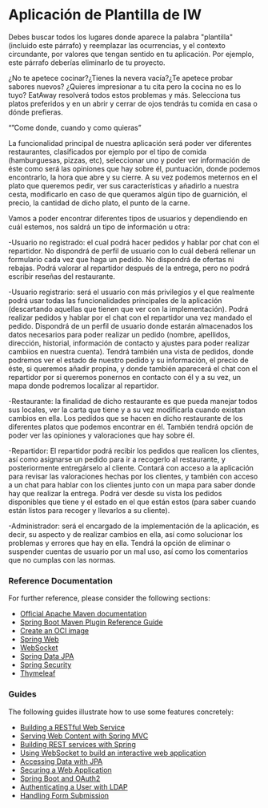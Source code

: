 # Aplicación de Plantilla de IW

Debes buscar todos los lugares donde aparece la palabra "plantilla" (incluido este párrafo) y reemplazar las ocurrencias, y el contexto circundante, por valores que tengan sentido en tu aplicación. Por ejemplo, este párrafo deberías eliminarlo de tu proyecto.

¿No te apetece cocinar?¿Tienes la nevera vacía?¿Te apetece probar sabores nuevos? ¿Quieres impresionar a tu cita pero la cocina no es lo tuyo? EatAway resolverá todos estos problemas y más. Selecciona tus platos preferidos y en un abrir y cerrar de ojos tendrás tu comida en casa o dónde prefieras.

“”Come donde, cuando y como quieras”

La funcionalidad principal de nuestra aplicación será poder ver diferentes restaurantes, clasificados por ejemplo por el tipo de comida (hamburguesas, pizzas, etc), seleccionar uno y poder ver información de éste como será las opiniones que hay sobre él, puntuación, donde podemos encontrarlo, la hora que abre y su cierre. A su vez podemos meternos en el plato que queremos pedir, ver sus características y añadirlo a nuestra cesta, modificarlo en caso de que queramos algún tipo de guarnición, el precio, la cantidad de dicho plato, el punto de la carne.

Vamos a poder encontrar diferentes tipos de usuarios y dependiendo en cuál estemos, nos saldrá un tipo de información u otra:

-Usuario no registrado: el cual podrá hacer pedidos y hablar por chat con el repartidor. No dispondrá de perfil de usuario con lo cuál deberá rellenar un formulario cada vez que haga un pedido. No dispondrá de ofertas ni rebajas. Podrá valorar al repartidor después de la entrega, pero no podrá escribir reseñas del restaurante.

-Usuario registrario: será el usuario con más privilegios y el que realmente podrá usar todas las funcionalidades principales de la aplicación (descartando aquellas que tienen que ver con la implementación). Podrá realizar pedidos y hablar por el chat con el repartidor una vez mandado el pedido. 
Dispondrá de un perfil de usuario donde estarán almacenados los datos necesarios para poder realizar un pedido (nombre, apellidos, dirección, historial, información de contacto y ajustes para poder realizar cambiios en nuestra cuenta).
Tendrá también una vista de pedidos, donde podremos ver el estado de nuestro pedido y su información, el precio de éste, si queremos añadir propina, y donde también aparecerá el chat con el repartidor por si queremos ponernos en contacto con él y a su vez, un mapa donde podremos localizar al repartidor.

-Restaurante: la finalidad de dicho restaurante es que pueda manejar todos sus locales, ver la carta que tiene y a su vez modificarla cuando existan cambios en ella. Los pedidos que se hacen en dicho restaurante de los diferentes platos que podemos encontrar en él. También tendrá opción de poder ver las opiniones y valoraciones que hay sobre él. 

-Repartidor: El repartidor podrá recibir los pedidos que realicen los clientes, así como asignarse un pedido para ir a recogerlo al restaurante, y posteriormente entregárselo al cliente. Contará con acceso a la aplicación para revisar las valoraciones hechas por los clientes, y también con acceso a un chat para hablar con los clientes junto con un mapa para saber donde hay que realizar la entrega. Podrá ver desde su vista los pedidos disponibles que tiene y el estado en el que están estos (para saber cuando están listos para recoger y llevarlos a su cliente).

-Administrador: será el encargado de la implementación de la aplicación, es decir, su aspecto y de realizar cambios en ella, así como solucionar los problemas y errores que hay en ella. Tendrá la opción de eliminar o suspender cuentas de usuario por un mal uso, así como los comentarios que no cumplas con las normas. 




### Reference Documentation
For further reference, please consider the following sections:

* [Official Apache Maven documentation](https://maven.apache.org/guides/index.html)
* [Spring Boot Maven Plugin Reference Guide](https://docs.spring.io/spring-boot/docs/2.6.3/maven-plugin/reference/html/)
* [Create an OCI image](https://docs.spring.io/spring-boot/docs/2.6.3/maven-plugin/reference/html/#build-image)
* [Spring Web](https://docs.spring.io/spring-boot/docs/2.6.3/reference/htmlsingle/#boot-features-developing-web-applications)
* [WebSocket](https://docs.spring.io/spring-boot/docs/2.6.3/reference/htmlsingle/#boot-features-websockets)
* [Spring Data JPA](https://docs.spring.io/spring-boot/docs/2.6.3/reference/htmlsingle/#boot-features-jpa-and-spring-data)
* [Spring Security](https://docs.spring.io/spring-boot/docs/2.6.3/reference/htmlsingle/#boot-features-security)
* [Thymeleaf](https://docs.spring.io/spring-boot/docs/2.6.3/reference/htmlsingle/#boot-features-spring-mvc-template-engines)

### Guides
The following guides illustrate how to use some features concretely:

* [Building a RESTful Web Service](https://spring.io/guides/gs/rest-service/)
* [Serving Web Content with Spring MVC](https://spring.io/guides/gs/serving-web-content/)
* [Building REST services with Spring](https://spring.io/guides/tutorials/bookmarks/)
* [Using WebSocket to build an interactive web application](https://spring.io/guides/gs/messaging-stomp-websocket/)
* [Accessing Data with JPA](https://spring.io/guides/gs/accessing-data-jpa/)
* [Securing a Web Application](https://spring.io/guides/gs/securing-web/)
* [Spring Boot and OAuth2](https://spring.io/guides/tutorials/spring-boot-oauth2/)
* [Authenticating a User with LDAP](https://spring.io/guides/gs/authenticating-ldap/)
* [Handling Form Submission](https://spring.io/guides/gs/handling-form-submission/)

